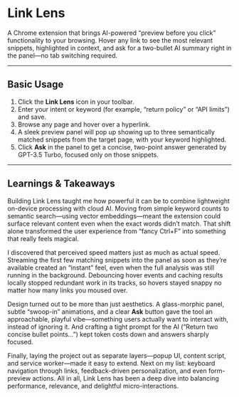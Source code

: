 # Link Lens

A Chrome extension that brings AI-powered “preview before you click” functionality to your browsing. Hover any link to see the most relevant snippets, highlighted in context, and ask for a two-bullet AI summary right in the panel—no tab switching required.

---

## Basic Usage

1. Click the **Link Lens** icon in your toolbar.  
2. Enter your intent or keyword (for example, “return policy” or “API limits”) and save.  
3. Browse any page and hover over a hyperlink.  
4. A sleek preview panel will pop up showing up to three semantically matched snippets from the target page, with your keyword highlighted.  
5. Click **Ask** in the panel to get a concise, two-point answer generated by GPT-3.5 Turbo, focused only on those snippets.

---

## Learnings & Takeaways

Building Link Lens taught me how powerful it can be to combine lightweight on-device processing with cloud AI. Moving from simple keyword counts to semantic search—using vector embeddings—meant the extension could surface relevant content even when the exact words didn’t match. That shift alone transformed the user experience from “fancy Ctrl+F” into something that really feels magical.

I discovered that perceived speed matters just as much as actual speed. Streaming the first few matching snippets into the panel as soon as they’re available created an “instant” feel, even when the full analysis was still running in the background. Debouncing hover events and caching results locally stopped redundant work in its tracks, so hovers stayed snappy no matter how many links you moused over.

Design turned out to be more than just aesthetics. A glass-morphic panel, subtle “swoop-in” animations, and a clear **Ask** button gave the tool an approachable, playful vibe—something users actually want to interact with, instead of ignoring it. And crafting a tight prompt for the AI (“Return two concise bullet points…”) kept token costs down and answers sharply focused.

Finally, laying the project out as separate layers—popup UI, content script, and service worker—made it easy to extend. Next on my list: keyboard navigation through links, feedback-driven personalization, and even form-preview actions. All in all, Link Lens has been a deep dive into balancing performance, relevance, and delightful micro-interactions.
